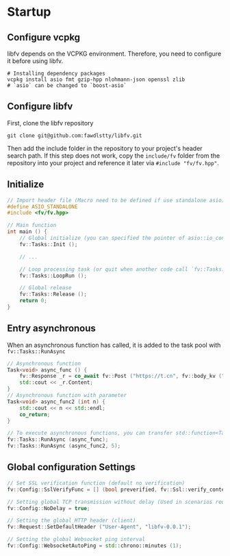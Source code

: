# Startup

## Configure vcpkg

libfv depends on the VCPKG environment. Therefore, you need to configure it before using libfv.

```
# Installing dependency packages
vcpkg install asio fmt gzip-hpp nlohmann-json openssl zlib
# `asio` can be changed to `boost-asio`
```

## Configure libfv

First, clone the libfv repository

```
git clone git@github.com:fawdlstty/libfv.git
```

Then add the include folder in the repository to your project's header search path. If this step does not work, copy the `include/fv` folder from the repository into your project and reference it later via `#include "fv/fv.hpp"`.

## Initialize

```cpp
// Import header file (Macro need to be defined if use standalone asio)
#define ASIO_STANDALONE
#include <fv/fv.hpp>

// Main function
int main () {
	// Global initialize (you can specified the pointer of asio::io_context)
	fv::Tasks::Init ();

	// ...

	// Loop processing task (or quit when another code call `fv::Tasks::Stop ()`)
	fv::Tasks::LoopRun ();

	// Global release
	fv::Tasks::Release ();
	return 0;
}
```

## Entry asynchronous

When an asynchronous function has called, it is added to the task pool with `fv::Tasks::RunAsync`

```cpp
// Asynchronous function
Task<void> async_func () {
	fv::Response _r = co_await fv::Post ("https://t.cn", fv::body_kv ("a", "aaa"));
	std::cout << _r.Content;
}
// Asynchronous function with parameter
Task<void> async_func2 (int n) {
	std::cout << n << std::endl;
	co_return;
}

// To execute asynchronous functions, you can transfer std::function<Task<void> ()> type
fv::Tasks::RunAsync (async_func);
fv::Tasks::RunAsync (async_func2, 5);
```

## Global configuration Settings

```cpp
// Set SSL verification function (default no verification)
fv::Config::SslVerifyFunc = [] (bool preverified, fv::Ssl::verify_context &ctx) { return true; };

// Setting global TCP transmission without delay (Used in scenarios requiring high real-time performance)
fv::Config::NoDelay = true;

// Setting the global HTTP header (client)
fv::Request::SetDefaultHeader ("User-Agent", "libfv-0.0.1");

// Setting the global Websocket ping interval
fv::Config::WebsocketAutoPing = std::chrono::minutes (1);
```
